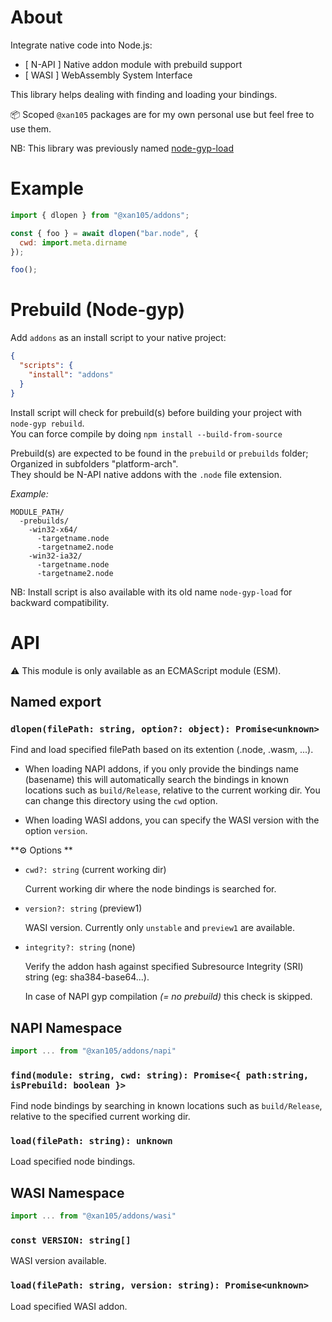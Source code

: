About
=====

Integrate native code into Node.js:

- [ N-API ] Native addon module with prebuild support
- [ WASI ] WebAssembly System Interface

This library helps dealing with finding and loading your bindings.

📦 Scoped `@xan105` packages are for my own personal use but feel free to use them.

NB: This library was previously named [node-gyp-load](https://www.npmjs.com/package/node-gyp-load)

Example
=======

```js
import { dlopen } from "@xan105/addons";

const { foo } = await dlopen("bar.node", {
  cwd: import.meta.dirname
});

foo();
```

Prebuild (Node-gyp)
===================

Add `addons` as an install script to your native project:

```json
{
  "scripts": {
    "install": "addons"
  }
}
```

Install script will check for prebuild(s) before building your project with `node-gyp rebuild`.<br />
You can force compile by doing `npm install --build-from-source`

Prebuild(s) are expected to be found in the `prebuild` or `prebuilds` folder;<br />
Organized in subfolders "platform-arch".<br />
They should be N-API native addons with the `.node` file extension.

_Example:_
```
MODULE_PATH/
  -prebuilds/
    -win32-x64/
      -targetname.node
      -targetname2.node
    -win32-ia32/
      -targetname.node
      -targetname2.node
```

NB: Install script is also available with its old name `node-gyp-load` for backward compatibility.

API
===

⚠️ This module is only available as an ECMAScript module (ESM).<br />

## Named export

### `dlopen(filePath: string, option?: object): Promise<unknown>`

Find and load specified filePath based on its extention (.node, .wasm, ...).

- When loading NAPI addons, if you only provide the bindings name (basename) this will automatically search the bindings in known locations such as `build/Release`, relative to the current working dir. You can change this directory using the `cwd` option.

- When loading WASI addons, you can specify the WASI version with the option `version`.

**⚙️ Options **

+ `cwd?: string` (current working dir)

  Current working dir where the node bindings is searched for.

+ `version?: string` (preview1)

  WASI version. Currently only `unstable` and `preview1` are available.

+ `integrity?: string` (none)

  Verify the addon hash against specified Subresource Integrity (SRI) string (eg: sha384-base64...).
  
  In case of NAPI gyp compilation _(= no prebuild)_ this check is skipped.

## NAPI Namespace

```js
import ... from "@xan105/addons/napi"
```

### `find(module: string, cwd: string): Promise<{ path:string, isPrebuild: boolean }>`

Find node bindings by searching in known locations such as `build/Release`, relative to the specified current working dir.

### `load(filePath: string): unknown`

Load specified node bindings.

## WASI Namespace

```js
import ... from "@xan105/addons/wasi"
```

### `const VERSION: string[]`

WASI version available.

### `load(filePath: string, version: string): Promise<unknown>`

Load specified WASI addon.
